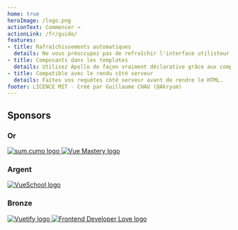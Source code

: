 ```yaml
---
home: true
heroImage: /logo.png
actionText: Commencer →
actionLink: /fr/guide/
features:
- title: Rafraîchissements automatiques
  details: Ne vous préoccupez pas de refraîchir l'interface utilisteur ou de refaire les requêtes !
- title: Composants dans les templates
  details: Utilisez Apollo de façon vraiment déclarative grâce aux composants Apollo.
- title: Compatible avec le rendu côté serveur
  details: Faites vos requêtes côté serveur avant de rendre le HTML.
footer: LICENCE MIT - Créé par Guillaume CHAU (@Akryum)
---
```


<sponsor-button/>

## Sponsors

### Or

<p class="sponsors">
  <a href="https://www.sumcumo.com/en/" target="_blank">
    <img src="https://cdn.discordapp.com/attachments/258614093362102272/570728242399674380/logo-sumcumo.png" alt="sum.cumo logo" class="gold-sponsor">
  </a>

  <a href="https://www.vuemastery.com/" target="_blank">
    <img src="https://cdn.discordapp.com/attachments/258614093362102272/557267759130607630/Vue-Mastery-Big.png" alt="Vue Mastery logo" class="gold-sponsor">
  </a>
</p>

### Argent

<p class="sponsors">
  <a href="https://vueschool.io/" target="_blank">
    <img src="https://vueschool.io/img/logo/vueschool_logo_multicolor.svg" alt="VueSchool logo" class="silver-sponsor">
  </a>
</p>

### Bronze

<p class="sponsors">
  <a href="https://vuetifyjs.com" target="_blank">
    <img src="https://cdn.discordapp.com/attachments/537832759985700914/537832771691872267/Horizontal_Logo_-_Dark.png" alt="Vuetify logo" class="bronze-sponsor">
  </a>

  <a href="https://www.frontenddeveloperlove.com/" target="_blank" title="Frontend Developer Love">
    <img src="https://cdn.discordapp.com/attachments/258614093362102272/557267744249085953/frontend_love-logo.png" alt="Frontend Developer Love logo" class="bronze-sponsor">
  </a>
</p>
